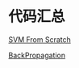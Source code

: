 # 代码汇总

[SVM From Scratch](https://github.com/linlih/CS-Notes/blob/master/code/SVM_from_scratch.ipynb)

[BackPropagation](https://github.com/linlih/CS-Notes/blob/master/code/BackPropagation.ipynb)



